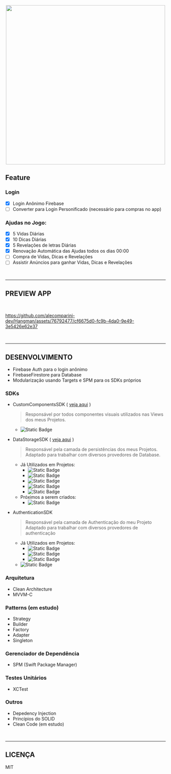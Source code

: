 
<h3 align="center">
  <br>
  <img src="https://github.com/alecomparini-dev/Hangman/assets/76792477/7a7b9d00-1a23-4329-812e-8d6171e9958f" width="500">
  <br>
</h3>



## Feature

### Login
- [x] Login Anônimo Firebase
- [ ] Converter para Login Personificado (necessário para compras no app)

### Ajudas no Jogo:
- [x] 5 Vidas Diárias
- [x] 10 Dicas Diárias
- [x] 5 Revelações de letras Diárias
- [x] Renovação Automática das Ajudas todos os dias 00:00
- [ ] Compra de Vidas, Dicas e Revelações
- [ ] Assistir Anúncios para ganhar Vidas, Dicas e Revelações

<br>

---
## PREVIEW APP

<br>

https://github.com/alecomparini-dev/Hangman/assets/76792477/cf6675d0-fc9b-4da0-9e49-3e5426e62e37

<br>

---
## DESENVOLVIMENTO
- Firebase Auth para o login anônimo
- FirebaseFirestore para Database
- Modularização usando Targets e SPM para os SDKs próprios

### SDKs 
- CustomComponentsSDK ( [veja aqui](https://github.com/alecomparini-dev/CustomComponentsSDK/tree/develop/Sources/CustomComponents/Components) )
  > Responsável por todos componentes visuais utilizados nas Views dos meus Projetos.
  - ![Static Badge](https://img.shields.io/badge/status-em_evolu%C3%A7%C3%A3o-green)
    
- DataStorageSDK ( [veja aqui](https://github.com/alecomparini-dev/CustomComponentsSDK/tree/develop/Sources/CustomComponents/Components) )
  > Responsável pela camada de persistências dos meus Projetos. <br>
    Adaptado para trabalhar com diversos provedores de Database.
  - Já Utilizados em Projetos:
    - ![Static Badge](https://img.shields.io/badge/CoreData-green?style=for-the-badge)
    - ![Static Badge](https://img.shields.io/badge/FirestoreDatabase-green?style=for-the-badge)
    - ![Static Badge](https://img.shields.io/badge/KeyChain-green?style=for-the-badge)
    - ![Static Badge](https://img.shields.io/badge/UserDefaults-green?style=for-the-badge)
    - ![Static Badge](https://img.shields.io/badge/Realm-green?style=for-the-badge)
  - Próximos a serem criados:
    - ![Static Badge](https://img.shields.io/badge/SQLite-red?style=for-the-badge)

    
- AuthenticationSDK
  > Responsável pela camada de Authenticação do meu Projeto <br>
    Adaptado para trabalhar com diversos provedores de authenticação
  - Já Utilizados em Projetos:
    - ![Static Badge](https://img.shields.io/badge/FirestoreAuth_Anônimo-green?style=for-the-badge)
    - ![Static Badge](https://img.shields.io/badge/FirestoreAuth_Email/Senha-green?style=for-the-badge)
    - ![Static Badge](https://img.shields.io/badge/Biometria-green?style=for-the-badge)
  - ![Static Badge](https://img.shields.io/badge/status-em_evolu%C3%A7%C3%A3o-green)

### Arquitetura
- Clean Architecture
- MVVM-C

### Patterns (em estudo)
- Strategy
- Builder
- Factory
- Adapter
- Singleton

### Gerenciador de Dependência
- SPM (Swift Package Manager)

### Testes Unitários
- XCTest

### Outros
- Depedency Injection
- Princípios do SOLID
- Clean Code (em estudo)



<br>

---
## LICENÇA
MIT


